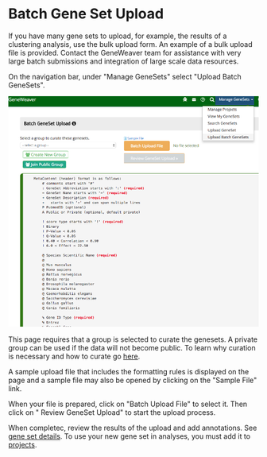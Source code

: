 # Batch Gene Set Upload

If you have many gene sets to upload, for example, the results of a clustering analysis,
use the bulk upload form. An example of a bulk upload file is provided. Contact the
GeneWeaver team for assistance with very large batch submissions and integration of
large scale data resources.

On the navigation bar, under "Manage GeneSets" select "Upload Batch GeneSets".

![](../assets/images/Batch-upload-page.png)

This page requires that a group is selected to curate the genesets. A private group can
be used if the data will not become public. To learn why curation is necessary and how
to curate go [here](../../reference/curation/).

A sample upload file that includes the formatting rules is displayed on the page and a
sample file may also be opened by clicking on the "Sample File" link.

When your file is prepared, click on "Batch Upload File" to select it. Then click on "
Review GeneSet Upload" to start the upload process.

When completec, review the results of the upload and add annotations.
See [gene set details](../view-genesets/#geneset-details-pages). To use your new gene 
set in analyses, you must add it to [projects](../projects/).




